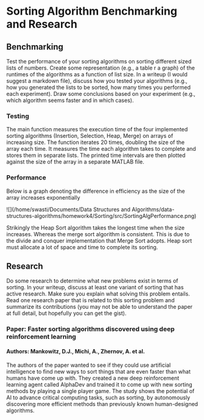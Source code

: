 # Sorting Algorithm Benchmarking and Research

## Benchmarking
Test the performance of your sorting algorithms on sorting different sized lists of numbers. Create some representation (e.g., a table r a graph) of the runtimes of the algorithms as a function of list size. In a writeup (I would suggest a markdown file), discuss how you tested your algorithms (e.g., how you generated the lists to be sorted, how many times you performed each experiment). Draw some conclusions based on your experiment (e.g., which algorithm seems faster and in which cases).
### Testing

The main function measures the execution time of the four implemented sorting algorithms (Insertion, Selection, Heap, Merge) on arrays of increasing size.
The function iterates 20 times, doubling the size of the array each time. It measures the time each algorithm takes to complete and stores them in separate lists.
The printed time intervals are then plotted against the size of the array in a separate MATLAB file.
### Performance
Below is a graph denoting the difference in efficiency as the size of the array increases exponentially

![](/home/swasti/Documents/Data Structures and Algorithms/data-structures-algorithms/homework4/Sorting/src/SortingAlgPerformance.png)

Strikingly the Heap Sort algorithm takes the longest time when the size increases. Whereas the merge sort algorithm is consistent.
This is due to the divide and conquer implementation that Merge Sort adopts. Heap sort must allocate a lot of space and time to complete its sorting. 

## Research
Do some research to determine what new problems exist in terms of sorting. In your writeup, discuss at least one variant of sorting that has active research. Make sure you explain what solving this problem entails. Read one research paper that is related to this sorting problem and summarize its contributions (you may not be able to understand the paper at full detail, but hopefully you can get the gist).

### Paper: Faster sorting algorithms discovered using deep reinforcement learning
#### Authors: Mankowitz, D.J., Michi, A., Zhernov, A. et al. 
The authors of the paper wanted to see if they could use artificial intelligence to find new ways to sort things that are even faster than what humans have come up with. 
They created a new deep reinforcement learning agent called AlphaDev and trained it to come up with new sorting methods by playing a single player game.
The study shows the potential of AI to advance critical computing tasks, such as sorting, by autonomously discovering more efficient methods than previously known human-designed algorithms.





